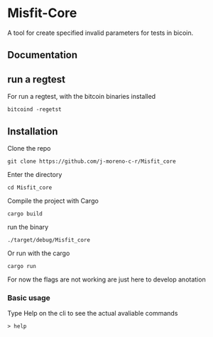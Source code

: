 # Misfit-Core

A tool for create specified invalid parameters for tests in bicoin.

## Documentation

## run a regtest
For run a regtest, with the bitcoin binaries installed
```b
bitcoind -regetst
```
## Installation
Clone the repo
```b
git clone https://github.com/j-moreno-c-r/Misfit_core
```
Enter the directory
```b
cd Misfit_core
```
Compile the project with Cargo
```b
cargo build 
```
run the binary 
```b
./target/debug/Misfit_core 
```
Or run with the cargo 
```b
cargo run
```
For now the flags are not working are just here to develop anotation 

### Basic usage

Type Help on the cli to see the actual avaliable commands
```b
> help
```